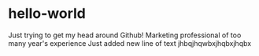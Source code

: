 # hello-world
Just trying to get my head around Github!
Marketing professional of too many year's experience
Just added new line of text
jhbqjhqwbxjhqbxjhqbx

